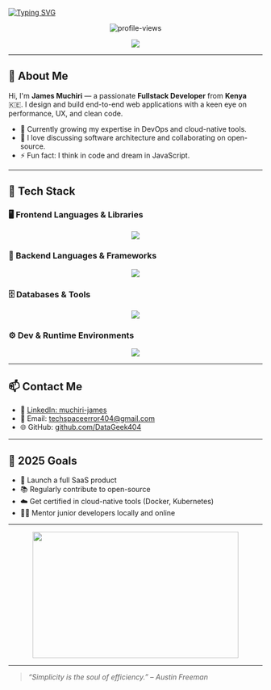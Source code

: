 [![Typing SVG](https://readme-typing-svg.demolab.com?font=Fira+Code&size=28&pause=1000&color=00FF94&vCenter=true&width=1000&height=60&lines=Hi+there+👋+I'm+James+Muchiri;+A+Creative+Fullstack+Developer;+I+Build+End-to-End+Digital+Solutions)](https://git.io/typing-svg)

<p align="center">
  <img src="https://komarev.com/ghpvc/?username=James-muchiri&label=Profile%20Views&color=0e75b6&style=flat" alt="profile-views" />
</p>

<div align="center">
  <img src="https://readme-typing-svg.herokuapp.com?font=Source+Code+Pro&size=24&duration=3000&pause=500&color=F7D700&center=true&vCenter=true&width=800&lines=Turning+ideas+into+scalable+solutions...;Always+learning,+always+building..." />
</div>

---

## 👋 About Me

Hi, I'm **James Muchiri** — a passionate **Fullstack Developer** from **Kenya** 🇰🇪. I design and build end-to-end web applications with a keen eye on performance, UX, and clean code.

- 🌱 Currently growing my expertise in DevOps and cloud-native tools.
- 💬 I love discussing software architecture and collaborating on open-source.
- ⚡ Fun fact: I think in code and dream in JavaScript.

---

## 🔧 Tech Stack

### 🖥️ Frontend Languages & Libraries

<div align="center">
  <img src="https://skillicons.dev/icons?i=html,css,js,bootstrap,jquery" />
</div>

### 🧠 Backend Languages & Frameworks

<div align="center">
  <img src="https://skillicons.dev/icons?i=php,python,cs,nodejs,express,laravel,django" />
</div>

### 🗄️ Databases & Tools

<div align="center">
  <img src="https://skillicons.dev/icons?i=mysql,mongodb,sqlite,aws,heroku,postman" />
</div>

### ⚙️ Dev & Runtime Environments

<div align="center">
  <img src="https://skillicons.dev/icons?i=apache,npm,electron" />
</div>

---

## 📫 Contact Me

- 🔗 [LinkedIn: muchiri-james](https://www.linkedin.com/in/muchiri-james-12b090317/)
- 📧 Email: [techspaceerror404@gmail.com](mailto:techspaceerror404@gmail.com)
- 🌐 GitHub: [github.com/DataGeek404](https://github.com/DataGeek404)

---

## 🎯 2025 Goals

- 🚀 Launch a full SaaS product
- 📚 Regularly contribute to open-source
- ☁️ Get certified in cloud-native tools (Docker, Kubernetes)
- 👨‍🏫 Mentor junior developers locally and online

---

<p align="center">
  <img src="https://media.giphy.com/media/qgQUggAC3Pfv687qPC/giphy.gif" width="90%" height="250" />
</p>

---

> *“Simplicity is the soul of efficiency.” – Austin Freeman*
